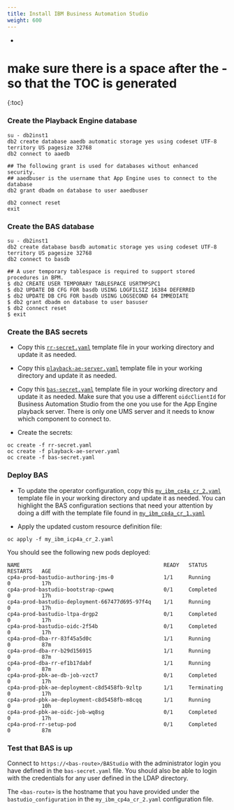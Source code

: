 ```yaml
---
title: Install IBM Business Automation Studio
weight: 600
---
```

- 
# make sure there is a space after the - so that the TOC is generated
{:toc}


### Create the Playback Engine database

```
su - db2inst1
db2 create database aaedb automatic storage yes using codeset UTF-8 territory US pagesize 32768
db2 connect to aaedb

## The following grant is used for databases without enhanced security.
## aaedbuser is the username that App Engine uses to connect to the database
db2 grant dbadm on database to user aaedbuser

db2 connect reset
exit
```

### Create the BAS database

```
su - db2inst1
db2 create database basdb automatic storage yes using codeset UTF-8 territory US pagesize 32768
db2 connect to basdb

## A user temporary tablespace is required to support stored procedures in BPM.
$ db2 CREATE USER TEMPORARY TABLESPACE USRTMPSPC1
$ db2 UPDATE DB CFG FOR basdb USING LOGFILSIZ 16384 DEFERRED
$ db2 UPDATE DB CFG FOR basdb USING LOGSECOND 64 IMMEDIATE
$ db2 grant dbadm on database to user basuser
$ db2 connect reset
$ exit
```

### Create the BAS secrets

- Copy this [`rr-secret.yaml`](/assets/automation/bas/rr-secret.yaml) template file in your working directory and update it as needed.

- Copy this [`playback-ae-server.yaml`](/assets/automation/bas/playback-ae-server.yaml) template file in your working directory and update it as needed.

- Copy this [`bas-secret.yaml`](/assets/automation/bas/bas-secret.yaml) template file in your working directory and update it as needed. Make sure that you use a different `oidcClientId` for Business Automation Studio from the one you use for the App Engine playback server. There is only one UMS server and it needs to know which component to connect to.

- Create the secrets:
```
oc create -f rr-secret.yaml
oc create -f playback-ae-server.yaml
oc create -f bas-secret.yaml
```

### Deploy BAS

- To update the operator configuration, copy this [`my_ibm_cp4a_cr_2.yaml`](/assets/automation/bas/my_ibm_cp4a_cr_2.yaml) template file in your working directory and update it as needed. You can highlight the BAS configuration sections that need your attention by doing a diff with the template file found in [`my_ibm_cp4a_cr_1.yaml`](/assets/automation/ums/my_ibm_cp4a_cr_1.yaml)

- Apply the updated custom resource definition file:
```
oc apply -f my_ibm_icp4a_cr_2.yaml
```

You should see the following new pods deployed:

```
NAME                                              READY   STATUS        RESTARTS   AGE
cp4a-prod-bastudio-authoring-jms-0                1/1     Running       0          17h
cp4a-prod-bastudio-bootstrap-cpwwq                0/1     Completed     0          17h
cp4a-prod-bastudio-deployment-667477d695-97f4q    1/1     Running       0          17h
cp4a-prod-bastudio-ltpa-drgp2                     0/1     Completed     0          17h
cp4a-prod-bastudio-oidc-2f54b                     0/1     Completed     0          17h
cp4a-prod-dba-rr-83f45a5d0c                       1/1     Running       0          87m
cp4a-prod-dba-rr-b29d156915                       1/1     Running       0          87m
cp4a-prod-dba-rr-ef1b17dabf                       1/1     Running       0          87m
cp4a-prod-pbk-ae-db-job-vzct7                     0/1     Completed     0          17h
cp4a-prod-pbk-ae-deployment-c8d5458fb-9zltp       1/1     Terminating   0          17h
cp4a-prod-pbk-ae-deployment-c8d5458fb-m8cqq       1/1     Running       0          10h
cp4a-prod-pbk-ae-oidc-job-wq8sg                   0/1     Completed     0          17h
cp4a-prod-rr-setup-pod                            0/1     Completed     0          87m
```


### Test that BAS is up

Connect to `https://<bas-route>/BAStudio` with the administrator login you have defined in the `bas-secret.yaml` file. You should also be able to login with the credentials for any user defined in the LDAP directory.

The `<bas-route>` is the hostname that you have provided under the `bastudio_configuration` in the `my_ibm_cp4a_cr_2.yaml` configuration file.
